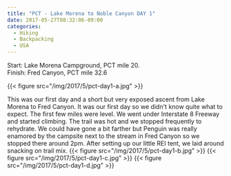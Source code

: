 ```yaml
---
title: "PCT - Lake Morena to Noble Canyon DAY 1"
date: 2017-05-27T08:32:06-09:00
categories:
  - Hiking
  - Backpacking
  - USA
---
```


Start: Lake Morena Campground, PCT mile 20.<br>
Finish: Fred Canyon, PCT mile 32.6

{{< figure src="/img/2017/5/pct-day1-a.jpg" >}}

<!--more-->

 This was our first day and a short but very exposed ascent from Lake Morena to Fred Canyon. It was our first day so we didn't know quite what to expect. The first few miles were level. We went under Interstate 8 Freeway and started climbing. The trail was hot and we stopped frequently to rehydrate. We could have gone a bit farther but Penguin was really enamored by the campsite next to the stream in Fred Canyon so we stopped there around 2pm. After setting up our little REI tent, we laid around snacking on trail mix.
{{< figure src="/img/2017/5/pct-day1-b.jpg" >}}
{{< figure src="/img/2017/5/pct-day1-c.jpg" >}}
{{< figure src="/img/2017/5/pct-day1-d.jpg" >}}
